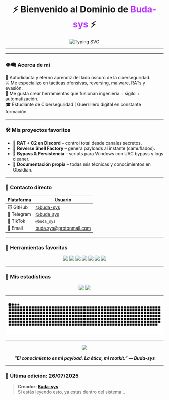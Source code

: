 <h1 align="center">⚡ Bienvenido al Dominio de <span style="color:#bb33ff;">Buda-sys</span> ⚡</h1>

<p align="center">
  <img src="https://readme-typing-svg.demolab.com?font=Share+Tech+Mono&pause=1000&color=33FF33&center=true&vCenter=true&multiline=true&lines=%3E+Conexi%C3%B3n+remota+iniciada...;%3E+Cargando+perfil+de+operador+Red+Team...;%3E+Modo+%5BMalware+%2F+Reversing%5D+activo;%3E+Bienvenido%2C+agente+de+la+oscuridad." alt="Typing SVG" />




</p>


---




---

### 👁️‍🗨️ Acerca de mí

🧠 Autodidacta y eterno aprendiz del lado oscuro de la ciberseguridad.  
⚔️ Me especializo en tácticas ofensivas, reversing, malware, RATs y evasión.  
🧪 Me gusta crear herramientas que fusionan ingeniería + sigilo + automatización.  
🎓 Estudiante de Ciberseguridad | Guerrillero digital en constante formación.

---

### 🛠️ Mis proyectos favoritos

- 🧠 **RAT + C2 en Discord** – control total desde canales secretos.
- 🔐 **Reverse Shell Factory** – genera payloads al instante (camuflados).
- 🎯 **Bypass & Persistencia** – scripts para Windows con UAC bypass y logs cleaner.
- 📜 **Documentación propia** – todas mis técnicas y conocimientos en Obsidian.

---

### 📡 Contacto directo

| Plataforma | Usuario |
|-----------|---------|
| 🐱 GitHub | [@buda-sys](https://github.com/buda-sys)  
| 📱 Telegram | [@buda_sys](https://t.me/buda_sys)  
| 🎥 TikTok | `@buda_sys`  
| 📧 Email | [buda.sys@protonmail.com](mailto:buda.sys@protonmail.com)  

---

### 🧰 Herramientas favoritas

<p align="center">
  <img src="https://img.shields.io/badge/Python-33FF33?style=flat&logo=python&logoColor=white" />
  <img src="https://img.shields.io/badge/Bash-33FF33?style=flat&logo=gnu-bash&logoColor=white" />
  <img src="https://img.shields.io/badge/Metasploit-33FF33?style=flat&logoColor=white" />
  <img src="https://img.shields.io/badge/Kali_Linux-33FF33?style=flat&logo=kalilinux&logoColor=white" />
  <img src="https://img.shields.io/badge/IDA_Pro-purple?style=flat" />
  <img src="https://img.shields.io/badge/Scapy-purple?style=flat" />
  <img src="https://img.shields.io/badge/Assembly-x86-purple?style=flat" />
</p>

---

### 🧬 Mis estadísticas

<p align="center">
  <img src="https://github-readme-stats.vercel.app/api?username=buda-sys&theme=tokyonight&show_icons=true&hide_border=true&count_private=true" width="49%" />
  <img src="https://github-readme-stats.vercel.app/api/top-langs/?username=buda-sys&theme=tokyonight&layout=compact&hide_border=true&langs_count=8" width="49%" />
</p>

---

<p align="center">
  <img src="https://raw.githubusercontent.com/Platane/snk/output/github-contribution-grid-snake.svg" alt="snake animation" />
</p>

---

<p align="center">
  <img src="https://media.tenor.com/0AV2D2LyGXYAAAAd/hacker-hack.gif" width="400px">
</p>

<p align="center"><strong><i>“El conocimiento es mi payload. La ética, mi rootkit.” — Buda-sys</i></strong></p>

---

### 🧩 Última edición: 26/07/2025

> **Creador: [Buda-sys](https://github.com/buda-sys)**  
> Si estás leyendo esto, ya estás dentro del sistema...



